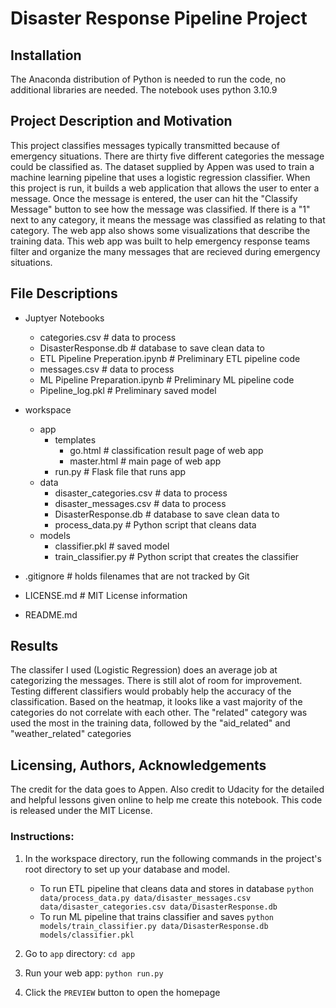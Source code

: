 # Disaster Response Pipeline Project

## Installation
 
The Anaconda distribution of Python is needed to run the code, no additional libraries are needed. The notebook uses python 3.10.9

## Project Description and Motivation

This project classifies messages typically transmitted because of emergency situations. There are thirty five different categories 
the message could be classified as. The dataset supplied by Appen was used to train a machine learning pipeline that uses a 
logistic regression classifier. When this project is run, it builds a web application that allows the user to enter a message.
Once the message is entered, the user can hit the "Classify Message" button to see how the message was classified. If there is
a "1" next to any category, it means the message was classified as relating to that category. The web app also shows some visualizations
that describe the training data. This web app was built to help emergency response teams filter and organize the many messages that
are recieved during emergency situations.

## File Descriptions

* Juptyer Notebooks
    * categories.csv # data to process
    * DisasterResponse.db # database to save clean data to
    * ETL Pipeline Preperation.ipynb # Preliminary ETL pipeline code
    * messages.csv # data to process
    * ML Pipeline Preparation.ipynb # Preliminary ML pipeline code
    * Pipeline_log.pkl # Preliminary saved model
    
* workspace
    * app
        * templates
            * go.html # classification result page of web app
            * master.html # main page of web app
        * run.py # Flask file that runs app
    * data
        * disaster_categories.csv # data to process
        * disaster_messages.csv # data to process
        * DisasterResponse.db # database to save clean data to
        * process_data.py # Python script that cleans data
    * models
        * classifier.pkl # saved model
        * train_classifier.py # Python script that creates the classifier
        
* .gitignore # holds filenames that are not tracked by Git
* LICENSE.md # MIT License information
* README.md

## Results

The classifer I used (Logistic Regression) does an average job at categorizing the messages. There is still alot of room for improvement. Testing
different classifiers would probably help the accuracy of the classification. Based on the heatmap, it looks like a vast majority of the categories do not correlate with each other. The "related" category was used the most in the training data, followed by the "aid_related" and "weather_related" categories

## Licensing, Authors, Acknowledgements

The credit for the data goes to Appen. Also credit to Udacity for the detailed and helpful lessons given online to help me create this notebook. This code is released under the MIT License.

### Instructions:
1. In the workspace directory, run the following commands in the project's root directory to set up your database and model.

    - To run ETL pipeline that cleans data and stores in database
        `python data/process_data.py data/disaster_messages.csv data/disaster_categories.csv data/DisasterResponse.db`
    - To run ML pipeline that trains classifier and saves
        `python models/train_classifier.py data/DisasterResponse.db models/classifier.pkl`

2. Go to `app` directory: `cd app`

3. Run your web app: `python run.py`

4. Click the `PREVIEW` button to open the homepage
